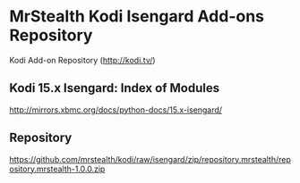 # MrStealth Kodi Isengard Add-ons Repository
Kodi Add-on Repository (http://kodi.tv/)

## Kodi 15.x Isengard: Index of Modules
http://mirrors.xbmc.org/docs/python-docs/15.x-isengard/

## Repository
https://github.com/mrstealth/kodi/raw/isengard/zip/repository.mrstealth/repository.mrstealth-1.0.0.zip
